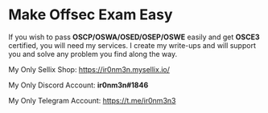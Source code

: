 # Make Offsec Exam Easy

If you wish to pass **OSCP/OSWA/OSED/OSEP/OSWE** easily and get **OSCE3** certified, you will need my services. I create my write-ups and will support you and solve any problem you find along the way.


My Only Sellix Shop: https://ir0nm3n.mysellix.io/

My Only Discord Account: **ir0nm3n#1846**

My Only Telegram Account: https://t.me/ir0nm3n3
